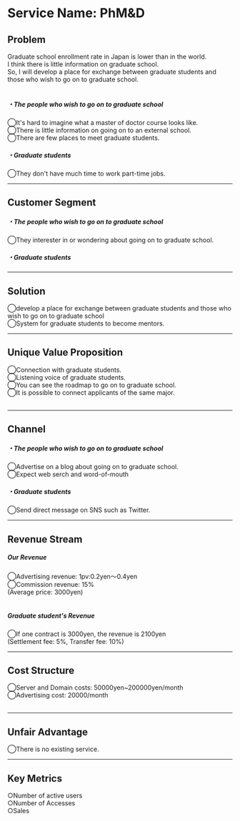 # Service Name: PhM&D

## Problem
Graduate school enrollment rate in Japan is lower than in the world.<br>
I think there is little information on graduate school.<br>
So, I will develop a place for exchange between graduate students and those who wish to go on to graduate school.<br>
<br>
##### ・The people who wish to go on to graduate school
◯It's hard to imagine what a master of doctor course looks like.<br>
◯There is little information on going on to an external school.<br>
◯There are few places to meet graduate students.<br>

##### ・Graduate students
◯They don't have much time to work part-time jobs.

---

## Customer Segment
##### ・The people who wish to go on to graduate school
◯They interester in or wondering about going on to graduate school.

##### ・Graduate students

---

## Solution
◯develop a place for exchange between graduate students and those who wish to go on to graduate school<br>
◯System for graduate students to become mentors.

---

## Unique Value Proposition
◯Connection with graduate students.<br>
◯Listening voice of graduate students.<br>
◯You can see the roadmap to go on to graduate school.<br>
◯It is possible to connect applicants of the same major.<br>
<br>

---

## Channel
##### ・The people who wish to go on to graduate school
◯Advertise on a blog about going on to graduate school.<br>
◯Expect web serch and word-of-mouth

 ##### ・Graduate students
◯Send direct message on SNS such as Twitter.

---

## Revenue Stream
##### Our Revenue
◯Advertising revenue: 1pv:0.2yen〜0.4yen<br>
◯Commission revenue: 15%<br>
(Average price: 3000yen)<br>
<br>
##### Graduate student's Revenue
◯If one contract is 3000yen, the revenue is 2100yen<br>
(Settlement fee: 5%, Transfer fee: 10%)

---

## Cost Structure
◯Server and Domain costs: 50000yen~200000yen/month<br>
◯Advertising cost: 20000/month<br>
<br>

---

## Unfair Advantage
◯There is no existing service.

---

## Key Metrics
○Number of active users<br>
○Number of Accesses<br>
○Sales<br>

